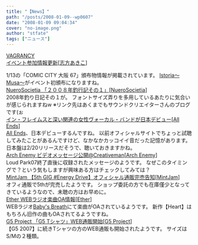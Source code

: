 ```yaml
---
title: "【News】"
path: "/posts/2008-01-09--wp0607"
date: "2008-01-09 09:04:34"
cover: "no-image.png"
author: "stfate"
tags: ["ニュース"]
---
```


<style type="text/css">
<!--
p {white-space: pre-wrap};
-->
</style>

<a class="topics" href="http://www.vagrancy.jp/" target="_blank">VAGRANCY イベント参加情報更新</a><span class="junre">[<a href="http://www.vagrancy.jp/" target="_blank">志方あきこ</a>]</span>
<div class="news">1/13の「COMIC CITY 大阪 67」頒布物情報が掲載されています。
<a href="http://www.vagrancy.jp/istoria/" target="_blank">Istoria～Musa～</a>がイベント初頒布になりますね。</div>
<a class="topics" href="http://nuerosocietia.com/Entry/23/" target="_blank">NueroSocietia 「２００８年釣行記その１」</a><span class="junre">[<a href="http://nuerosocietia.com/" target="_blank">NueroSocietia</a>]</span>
<div class="news">2008年釣り日記その１が。
フォントサイズ弄りを多用しているあたりに気合いが感じられますねw
※リンク先はあくまでもサウンドクリエイターさんのブログです(ぉ</div>
<a class="topics" href="http://www.cdjournal.com/main/news/news.php?nno=17686" target="_blank">イン・フレイムスと深い関連の女性ヴォーカル・バンドが日本デビュー</a><span class="junre">[<a href="http://www.allends.com/" target="_blank">All Ends</a>]</span>
<div class="news"><a href="http://www.allends.com/" target="_blank">All Ends</a>、日本デビューするんですね。
以前オフィシャルサイトでちょっと試聴してみたことがあるんですけど、なかなかカッコイイ音だった記憶があります。
日本盤は2/20リリースだそうで、聴いておきますかね。</div>
<a class="topics" href="http://www.creativeman.co.jp/2008/arch_shadow/index.html" target="_blank">Arch Enemy ビデオメッセージ公開@Creativeman</a><span class="junre">[<a href="http://www.archenemy.net/japan/" target="_blank">Arch Enemy</a>]</span>
<div class="news">Loud Park07終了直後に収録されたメッセージのようです。
なぜこのタイミングで？という気もしますが興味ある方はチェックしてみては？</div>
<a class="topics" href="http://www.mintjam.net/" target="_blank">MintJam 【5th GIG #Energy Drive】オフィシャル通販完売告知</a><span class="junre">[<a href="http://www.mintjam.net/" target="_blank">MintJam</a>]</span>
<div class="news">オフィ通販で5thが完売したようです。
ショップ委託の方でも在庫僅少となってきているようなので、未聴の方はお早めに。</div>
<a class="topics" href="http://www.ether-music.com/" target="_blank">Ether WEBラジオ楽曲OA情報</a><span class="junre">[<a href="http://www.ether-music.com/" target="_blank">Ether</a>]</span>
<div class="news">WEBラジオ<a href="http://babysbreath.nomaki.jp/" target="_blank">Baby's Breath</a>にて楽曲がOAされているようです。
新作【Heart】はもちろん旧作の曲もOAされてるようですね。</div>
<a class="topics" href="http://www.vivix.info/g5/" target="_blank">G5 Project 「G5 Tシャツ」WEB通販開始</a><span class="junre">[<a href="http://www.vivix.info/g5/" target="_blank">G5 Project</a>]</span>
<div class="news">【G5 2007】に続きTシャツの方のWEB通販も開始されたようです。
サイズはS/Mの２種類。</div>

